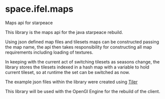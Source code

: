 # space.ifel.maps
Maps api for starpeace

This library is the maps api for the java starpeace rebuild.

Using json defined map files and tilesets maps can be constructed passing the map name, the api then takes responsibility
for constructing all map requirements including loading of textures.

In keeping with the current act of switching tilesets as seasons change, the library stores the tilesets indexed in a hash map
with a variable to hold current tileset, so at runtime the set can be switched as now.

The example json files within the library were created using [Tiler](https://www.mapeditor.org/)

This library will be used with the OpenGl Engine for the rebuild of the client.
